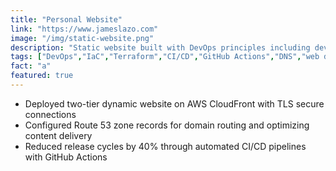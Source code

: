 ```yaml
---
title: "Personal Website"
link: "https://www.jameslazo.com"
image: "/img/static-website.png"
description: "Static website built with DevOps principles including dev container and per-branch CI/CD workflow"
tags: ["DevOps","IaC","Terraform","CI/CD","GitHub Actions","DNS","web development","serverless","XML","YAML","JSON","microstacks"]
fact: "a"
featured: true
---
```


- Deployed two-tier dynamic website on AWS CloudFront with TLS secure connections
- Configured Route 53 zone records for domain routing and optimizing content delivery
- Reduced release cycles by 40% through automated CI/CD pipelines with GitHub Actions

